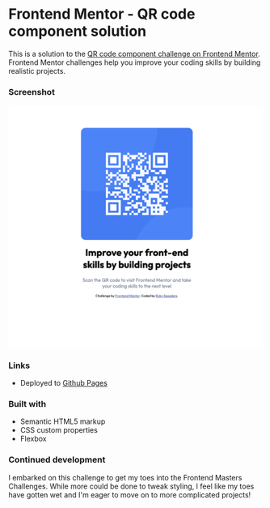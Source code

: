 # Frontend Mentor - QR code component solution

This is a solution to the [QR code component challenge on Frontend Mentor](https://www.frontendmentor.io/challenges/qr-code-component-iux_sIO_H). Frontend Mentor challenges help you improve your coding skills by building realistic projects. 

### Screenshot

![](./images/screen-shot.png)

### Links

- Deployed to [Github Pages](https://rubyspeeders.github.io/QR-code-component/)

### Built with

- Semantic HTML5 markup
- CSS custom properties
- Flexbox

### Continued development

I embarked on this challenge to get my toes into the Frontend Masters Challenges. While more could be done to tweak styling, I feel like my toes have gotten wet and I'm eager to move on to more complicated projects!